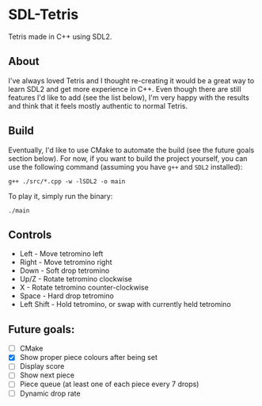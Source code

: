 # SDL-Tetris
Tetris made in C++ using SDL2.

## About
I've always loved Tetris and I thought re-creating it would be a great way to learn SDL2 and get more experience in C++. Even though there are still features I'd like to add (see the list below), I'm very happy with the results and think that it feels mostly authentic to normal Tetris.

## Build
Eventually, I'd like to use CMake to automate the build (see the future goals section below). For now, if you want to build the project yourself, you can use the following command (assuming you have `g++` and `SDL2` installed):
```
g++ ./src/*.cpp -w -lSDL2 -o main
```

To play it, simply run the binary:
```
./main
```

## Controls
- Left - Move tetromino left
- Right - Move tetromino right
- Down - Soft drop tetromino
- Up/Z - Rotate tetromino clockwise
- X - Rotate tetromino counter-clockwise
- Space - Hard drop tetromino
- Left Shift - Hold tetromino, or swap with currently held tetromino

## Future goals:
- [ ] CMake
- [X] Show proper piece colours after being set
- [ ] Display score
- [ ] Show next piece
- [ ] Piece queue (at least one of each piece every 7 drops)
- [ ] Dynamic drop rate
